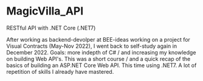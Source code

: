 # MagicVilla_API
RESTful API with .NET Core (.NET7)

After working as backend-devolper at BEE-ideas working on a project for Visual Contracts (May-Nov 2022), I went back to self-study again in December 2022. Goals: more indepth of C# / and increasing my knowledge on building Web API's. This was a short course / and a quick recap of the basics of building an ASP.NET Core Web API. This time using .NET7. A lot of repetition of skills I already have mastered.
